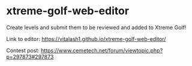 # xtreme-golf-web-editor
Create levels and submit them to be reviewed and added to Xtreme Golf!

Link to editor: https://vitalash1.github.io/xtreme-golf-web-editor/

Contest post: https://www.cemetech.net/forum/viewtopic.php?p=297873#297873
